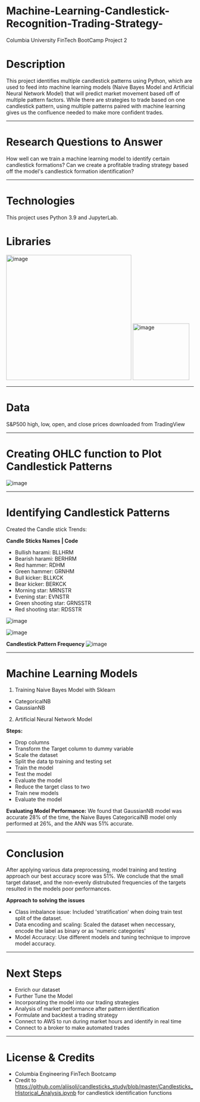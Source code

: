 # Machine-Learning-Candlestick-Recognition-Trading-Strategy-
Columbia University FinTech BootCamp Project 2

# Description

This project identifies multiple candlestick patterns using Python, which are used to feed into machine learning models (Naive Bayes Model and Artificial Neural Network Model) that will predict market movement based off of multiple pattern factors. While there are strategies to trade based on one candlestick pattern, using multiple patterns paired with machine learning gives us the confluence needed to make more confident trades.

---

# Research Questions to Answer
How well can we train a machine learning model to identify certain candlestick formations? Can we create a profitable trading strategy based off the model's candlestick formation identification?

---

# Technologies
This project uses Python 3.9 and JupyterLab.

# Libraries

<img width="336" alt="image" src="https://user-images.githubusercontent.com/107157533/194448367-9e651488-0592-450d-af8f-bf65c6a9c3c7.png">
<img width="152" alt="image" src="https://user-images.githubusercontent.com/107157533/194719822-f4d31bd1-7a05-43a7-9c2a-ec94d623eb61.png">


---

# Data
S&P500 high, low, open, and close prices downloaded from TradingView

---

# Creating OHLC function to Plot Candlestick Patterns

![image](https://user-images.githubusercontent.com/107157533/194716331-03963e7a-6de2-434c-84da-01abc0393894.png)


---

# Identifying Candlestick Patterns

Created the Candle stick Trends:

**Candle Sticks Names | Code**

- Bullish harami: BLLHRM
- Bearish harami: BERHRM
- Red hammer: RDHM
- Green hammer: GRNHM
- Bull kicker: BLLKCK
- Bear kicker: BERKCK
- Morning star: MRNSTR
- Evening star: EVNSTR
- Green shooting star: GRNSSTR
- Red shooting star: RDSSTR

![image](https://user-images.githubusercontent.com/107157533/194451132-eba2f9d0-b31a-4a66-b01e-02bbfef34beb.png)

![image](https://user-images.githubusercontent.com/107157533/194451195-3bb68d93-3100-4389-879c-68848ea2b5c6.png)



**Candlestick Pattern Frequency**
![image](https://user-images.githubusercontent.com/107157533/194451341-9151d8b0-0d35-4008-b48a-2dbc782506af.png)

---

# Machine Learning Models

1. Training Naive Bayes Model with Sklearn
- CategoricalNB
- GaussianNB

2. Artificial Neural Network Model

**Steps:**
- Drop columns
- Transform the Target column to dummy variable
- Scale the dataset
- Split the data tp training and testing set
- Train the model
- Test the model
- Evaluate the model
- Reduce the target class to two
- Train new models
- Evaluate the model

**Evaluating Model Performance:**
We found that GaussianNB model was accurate 28% of the time, the Naive Bayes CategoricalNB model only performed at 26%, and the ANN was 51% accurate.

---

# Conclusion

After applying various data preprocessing, model training and testing approach our best accuracy score was 51%. We conclude that the small target dataset, and the non-evenly distrubuted frequencies of the targets resulted in the models poor performances.

**Approach to solving the issues**
- Class imbalance issue: Included 'stratification' when doing train test split of the dataset.
- Data encoding and scaling: Scaled the dataset when neccessary, encode the label as binary or as 'numeric categories'
- Model Accuracy: Use different models and tuning technique to improve model accuracy.

---

# Next Steps

- Enrich our dataset
- Further Tune the Model
- Incorporating the model into our trading strategies
- Analysis of market performance after pattern identification 
- Formulate and backtest a trading strategy
- Connect to AWS to run during market hours and identify in real time
- Connect to a broker to make automated trades

---

# License & Credits
- Columbia Engineering FinTech Bootcamp
- Credit to https://github.com/aliisoli/candlesticks_study/blob/master/Candlesticks_Historical_Analysis.ipynb for candlestick identification functions



